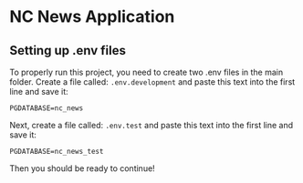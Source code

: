 # NC News Application

## Setting up .env files

To properly run this project, you need to create two .env files in the main folder. Create a file called: `.env.development` and paste this text into the first line and save it:

```
PGDATABASE=nc_news
```

Next, create a file called: `.env.test` and paste this text into the first line and save it:

```
PGDATABASE=nc_news_test
```

Then you should be ready to continue!